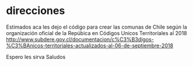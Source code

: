 # direcciones
Estimados aca les dejo el código para crear las comunas de Chile según la organización oficial de la Repúbica en Códigos Unicos Territoriales al 2018
http://www.subdere.gov.cl/documentacion/c%C3%B3digos-%C3%BAnicos-territoriales-actualizados-al-06-de-septiembre-2018

Espero les sirva 
Saludos

